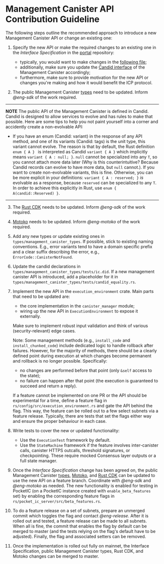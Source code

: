 Management Canister API Contribution Guideline
====

The following steps outline the recommended approach to introduce a new Management Canister API or change an existing one:

1. Specify the new API or make the required changes to an existing one in the *Interface Specification* in the [portal](https://github.com/dfinity/portal) repository:
   - typically, you would want to make changes in the [following file](https://github.com/dfinity/portal/blob/master/docs/references/ic-interface-spec.md);
   - additionally, make sure you update the [Candid interface](https://github.com/dfinity/portal/blob/master/docs/references/_attachments/ic.did) of the Management Canister accordingly;
   - furthermore, make sure to provide motivation for the new API or changes you're making and how it would benefit the ICP protocol.

2. The public Management Canister [types](https://crates.io/crates/ic-management-canister-types) need to be updated. Inform *@eng-sdk* of the work required. 

---

**NOTE**
The public API of the Management Canister is defined in Candid. Candid is designed to allow services to evolve and has rules to make that possible. Here are some tips to help you not paint yourself into a corner and accidently create a non-evolvable API: 
- If you have an enum (Candid: variant) in the response of any API method, and one of its variants (Candid: tags) is the unit type, this variant cannot evolve. The reason is that by default, the Rust definition `enum { A } ` is interpreted as Candid `variant { A }` which implicitly means `variant { A : null; }`. `null` cannot be specialized into any `T`, so you cannot attach more data later (Why is this counterintuitive? Because Candid records can evolve to have more data, but `null` cannot.). If you want to create non-evolvable variants, this is fine. Otherwise, you can be more explicit in your definitions: `variant { A : reserved; }` _is_ evolvable as a response, because `reserved` can be specialized to any `T`. In order to achieve this explicitly in Rust, use `enum { A(candid::Reserved) }`. 

---

3. The [Rust CDK](https://github.com/dfinity/cdk-rs) needs to be updated. Inform *@eng-sdk* of the work required.

4. [Motoko](https://github.com/dfinity/motoko) needs to be updated. Inform *@eng-motoko* of the work required.

5. Add any new types or update existing ones in `types/management_canister_types`. If possible, stick to existing naming conventions. E.g., error variants tend to have a domain specific prefix and a clear suffix describing the error, e.g., `ErrorCode::CanisterNotFound`.

6. Update the candid declarations in `types/management_canister_types/tests/ic.did`. If a new management canister API is introduced, add a placeholder for it in `types/management_canister_types/tests/candid_equality.rs`.

7. Implement the new API in the `execution_environment` crate. Main parts that need to be updated are:
   - the core implementation in the `canister_manager` module;
   - wiring up the new API in `ExecutionEnvironment` to expose it externally.

   Make sure to implement robust input validation and think of various (security-relevant) edge cases.

   Note: Some management methods (e.g., `install_code` and `install_chunked_code`) include dedicated logic to handle rollback after failures. However, for the majority of methods, there should be a clearly defined point during execution at which changes become permanent and rollback is no longer possible. Specifically:
   - no changes are performed before that point (only `&self` access to the state);
   - no failure can happen after that point (the execution is guaranteed to succeed and return a reply).

   If a feature cannot be implemented on one PR or the API should be experimental for a time, define a feature flag in `rs/config/src/execution_environment.rs` and gate the API behind the flag. This way, the feature can be rolled out to a few select subnets via a feature release. Typically, there are tests that set the flags either way and ensure the proper behaviour in each case. 

8. Write tests to cover the new or updated functionality:
   - Use the `ExecutionTest` framework by default.
   - Use the `StateMachine` framework if the feature involves inter-canister calls, canister HTTPS outcalls, threshold signatures, or checkpointing. These require mocked Consensus layer outputs or a full state manager.

9. Once the *Interface Specification* change has been agreed on, the public Management Canister [types](https://crates.io/crates/ic-management-canister-types), [Motoko](https://github.com/dfinity/motoko), and [Rust CDK](https://github.com/dfinity/cdk-rs) can be updated to use the new API on a feature branch. Coordinate with *@eng-sdk* and *@eng-motoko* as needed. The new functionality is enabled for testing in PocketIC (on a PocketIC instance created with `enable_beta_features` set) by enabling the corresponding feature flags in `rs/pocket_ic_server/src/beta_features.rs`.

10. To do a feature release on a set of subnets, prepare an unmerged commit which toggles the flag and contact *@eng-release*. After it is rolled out and tested, a feature release can be made to all subnets. When all is fine, the commit that enables the flag by default can be merged to master (and the tests relying on the flag's default have to be adjusted). Finally, the flag and associated setters can be removed. 

11. Once the implementation is rolled out fully on mainnet, the Interface Specification, public Management Canister types, Rust CDK, and Motoko changes can be merged to master.
